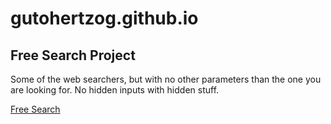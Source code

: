 # gutohertzog.github.io

## Free Search Project

Some of the web searchers, but with no other parameters than the one you are looking for.
No hidden inputs with hidden stuff.

<a href="https://gutohertzog.github.io/">Free Search</a>
